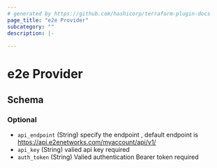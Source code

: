 ```yaml
---
# generated by https://github.com/hashicorp/terraform-plugin-docs
page_title: "e2e Provider"
subcategory: ""
description: |-
  
---
```


# e2e Provider





<!-- schema generated by tfplugindocs -->
## Schema

### Optional

- `api_endpoint` (String) specify the endpoint , default endpoint is https://api.e2enetworks.com/myaccount/api/v1/
- `api_key` (String) valied api key required
- `auth_token` (String) Valied authentication Bearer token required
